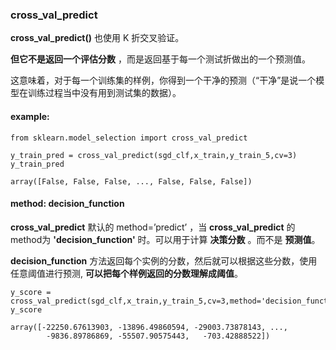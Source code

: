 ### cross_val_predict

__cross_val_predict()__	也使用	K 折交叉验证。

__但它不是返回一个评估分数__ ，而是返回基于每一个测试折做出的一个预测值。

这意味着，对于每一个训练集的样例，你得到一个干净的预测（“干净”是说一个模型在训练过程当中没有用到测试集的数据）。

#### example:

    from sklearn.model_selection import cross_val_predict

    y_train_pred = cross_val_predict(sgd_clf,x_train,y_train_5,cv=3)
    y_train_pred

    array([False, False, False, ..., False, False, False])

#### method: decision_function

__cross_val_predict__ 默认的 method=’predict’ ，当 __cross_val_predict__ 的 method为 __'decision_function'__ 时。可以用于计算 __决策分数__ 。而不是 __预测值__。

__decision_function__ 方法返回每个实例的分数，然后就可以根据这些分数，使用任意阈值进行预测, __可以把每个样例返回的分数理解成阈值__。

    y_score = cross_val_predict(sgd_clf,x_train,y_train_5,cv=3,method='decision_function')
    y_score

    array([-22250.67613903, -13896.49860594, -29003.73878143, ...,
            -9836.89786869, -55507.90575443,   -703.42888522])




